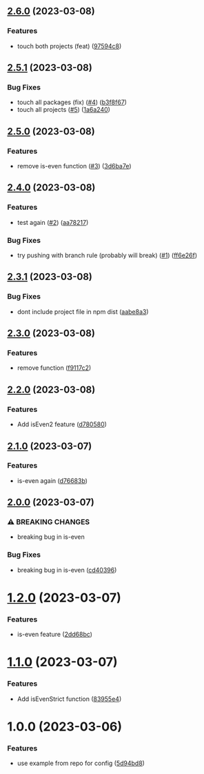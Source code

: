 ## [2.6.0](https://github.com/Weetbix/nx-monorepo-example/compare/is-even-v2.5.1...is-even-v2.6.0) (2023-03-08)


### Features

* touch both projects (feat) ([97594c8](https://github.com/Weetbix/nx-monorepo-example/commit/97594c8c1a90fad6b90b2e86bbfd7344a3e49f69))

## [2.5.1](https://github.com/Weetbix/nx-monorepo-example/compare/is-even-v2.5.0...is-even-v2.5.1) (2023-03-08)


### Bug Fixes

* touch all packages (fix) ([#4](https://github.com/Weetbix/nx-monorepo-example/issues/4)) ([b3f8f67](https://github.com/Weetbix/nx-monorepo-example/commit/b3f8f67461b42c927f0e858e6be06e79f6b53f36))
* touch all projects ([#5](https://github.com/Weetbix/nx-monorepo-example/issues/5)) ([1a6a240](https://github.com/Weetbix/nx-monorepo-example/commit/1a6a24085760c58b9ba019705fd35b04de01f3be))

## [2.5.0](https://github.com/Weetbix/nx-monorepo-example/compare/is-even-v2.4.0...is-even-v2.5.0) (2023-03-08)


### Features

* remove is-even function ([#3](https://github.com/Weetbix/nx-monorepo-example/issues/3)) ([3d6ba7e](https://github.com/Weetbix/nx-monorepo-example/commit/3d6ba7e8dc8542674903a9ecd817e9f991cfc39c))

## [2.4.0](https://github.com/Weetbix/nx-monorepo-example/compare/is-even-v2.3.1...is-even-v2.4.0) (2023-03-08)


### Features

* test again ([#2](https://github.com/Weetbix/nx-monorepo-example/issues/2)) ([aa78217](https://github.com/Weetbix/nx-monorepo-example/commit/aa78217b2486eb36ee96db69a131cbc97f6fe611))


### Bug Fixes

* try pushing with branch rule (probably will break) ([#1](https://github.com/Weetbix/nx-monorepo-example/issues/1)) ([ff6e26f](https://github.com/Weetbix/nx-monorepo-example/commit/ff6e26f7e927e525920bae3169a5d438d13bc850))

## [2.3.1](https://github.com/Weetbix/nx-monorepo-example/compare/is-even-v2.3.0...is-even-v2.3.1) (2023-03-08)


### Bug Fixes

* dont include project file in npm dist ([aabe8a3](https://github.com/Weetbix/nx-monorepo-example/commit/aabe8a3944cbf3840bb1377aaef602d792b40e05))

## [2.3.0](https://github.com/Weetbix/nx-monorepo-example/compare/is-even-v2.2.0...is-even-v2.3.0) (2023-03-08)


### Features

* remove function ([f9117c2](https://github.com/Weetbix/nx-monorepo-example/commit/f9117c25599b256d861fb0cd5b6442b7c8016331))

## [2.2.0](https://github.com/Weetbix/nx-monorepo-example/compare/is-even-v2.1.0...is-even-v2.2.0) (2023-03-08)


### Features

* Add isEven2 feature ([d780580](https://github.com/Weetbix/nx-monorepo-example/commit/d780580b6d08ca64638ed581e4c35ab5db9452b6))

## [2.1.0](https://github.com/Weetbix/nx-monorepo-example/compare/is-even-v2.0.0...is-even-v2.1.0) (2023-03-07)


### Features

* is-even again ([d76683b](https://github.com/Weetbix/nx-monorepo-example/commit/d76683b2f5e903710c7e7d0fcc68d4a0c29fda52))

## [2.0.0](https://github.com/Weetbix/nx-monorepo-example/compare/is-even-v1.2.0...is-even-v2.0.0) (2023-03-07)


### ⚠ BREAKING CHANGES

* breaking bug in is-even

### Bug Fixes

* breaking bug in is-even ([cd40396](https://github.com/Weetbix/nx-monorepo-example/commit/cd4039605407ddaea7e2e1f733cad5d354c8d157))

# [1.2.0](https://github.com/Weetbix/nx-monorepo-example/compare/is-even-v1.1.0...is-even-v1.2.0) (2023-03-07)


### Features

* is-even feature ([2dd68bc](https://github.com/Weetbix/nx-monorepo-example/commit/2dd68bc1f00f641922fa637b8b0a1ac962e02d6e))

# [1.1.0](https://github.com/Weetbix/nx-monorepo-example/compare/is-even-v1.0.0...is-even-v1.1.0) (2023-03-07)


### Features

* Add isEvenStrict function ([83955e4](https://github.com/Weetbix/nx-monorepo-example/commit/83955e47b55af5afa0e4b29ee2b43f0e3466a95d))

# 1.0.0 (2023-03-06)


### Features

* use example from repo for config ([5d94bd8](https://github.com/Weetbix/nx-monorepo-example/commit/5d94bd88da53a29bf77693b31d6287be2bc12c54))
